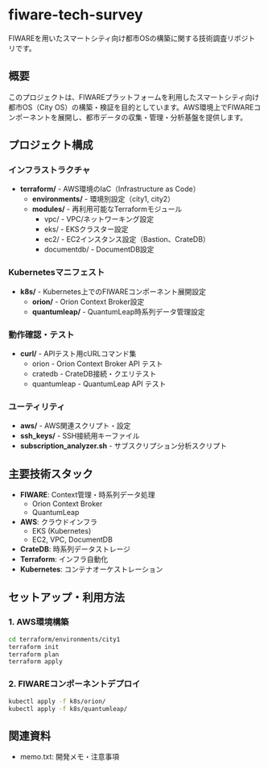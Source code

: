 # fiware-tech-survey
FIWAREを用いたスマートシティ向け都市OSの構築に関する技術調査リポジトリです。

## 概要
このプロジェクトは、FIWAREプラットフォームを利用したスマートシティ向け都市OS（City OS）の構築・検証を目的としています。AWS環境上でFIWAREコンポーネントを展開し、都市データの収集・管理・分析基盤を提供します。

## プロジェクト構成

### インフラストラクチャ
- **terraform/** - AWS環境のIaC（Infrastructure as Code）
  - **environments/** - 環境別設定（city1, city2）
  - **modules/** - 再利用可能なTerraformモジュール
    - vpc/ - VPC/ネットワーキング設定
    - eks/ - EKSクラスター設定
    - ec2/ - EC2インスタンス設定（Bastion、CrateDB）
    - documentdb/ - DocumentDB設定

### Kubernetesマニフェスト
- **k8s/** - Kubernetes上でのFIWAREコンポーネント展開設定
  - **orion/** - Orion Context Broker設定
  - **quantumleap/** - QuantumLeap時系列データ管理設定

### 動作確認・テスト
- **curl/** - APIテスト用cURLコマンド集
  - orion - Orion Context Broker API テスト
  - cratedb - CrateDB接続・クエリテスト
  - quantumleap - QuantumLeap API テスト

### ユーティリティ
- **aws/** - AWS関連スクリプト・設定
- **ssh_keys/** - SSH接続用キーファイル
- **subscription_analyzer.sh** - サブスクリプション分析スクリプト

## 主要技術スタック
- **FIWARE**: Context管理・時系列データ処理
  - Orion Context Broker
  - QuantumLeap
- **AWS**: クラウドインフラ
  - EKS (Kubernetes)
  - EC2, VPC, DocumentDB
- **CrateDB**: 時系列データストレージ
- **Terraform**: インフラ自動化
- **Kubernetes**: コンテナオーケストレーション

## セットアップ・利用方法

### 1. AWS環境構築
```bash
cd terraform/environments/city1
terraform init
terraform plan
terraform apply
```

### 2. FIWAREコンポーネントデプロイ
```bash
kubectl apply -f k8s/orion/
kubectl apply -f k8s/quantumleap/
```

## 関連資料
- memo.txt: 開発メモ・注意事項
